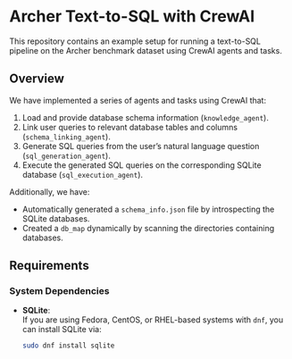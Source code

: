 # Archer Text-to-SQL with CrewAI

This repository contains an example setup for running a text-to-SQL pipeline on the Archer benchmark dataset using CrewAI agents and tasks.

## Overview

We have implemented a series of agents and tasks using CrewAI that:

1. Load and provide database schema information (`knowledge_agent`).
2. Link user queries to relevant database tables and columns (`schema_linking_agent`).
3. Generate SQL queries from the user’s natural language question (`sql_generation_agent`).
4. Execute the generated SQL queries on the corresponding SQLite database (`sql_execution_agent`).

Additionally, we have:

- Automatically generated a `schema_info.json` file by introspecting the SQLite databases.
- Created a `db_map` dynamically by scanning the directories containing databases.

## Requirements

### System Dependencies

- **SQLite**:  
  If you are using Fedora, CentOS, or RHEL-based systems with `dnf`, you can install SQLite via:
  ```bash
  sudo dnf install sqlite
